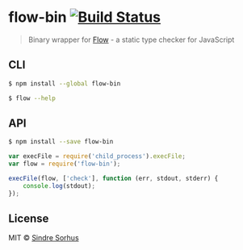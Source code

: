 # flow-bin [![Build Status](https://travis-ci.org/sindresorhus/flow-bin.svg?branch=master)](https://travis-ci.org/sindresorhus/flow-bin)

> Binary wrapper for [Flow](http://flowtype.org) - a static type checker for JavaScript


## CLI

```sh
$ npm install --global flow-bin
```

```sh
$ flow --help
```


## API

```sh
$ npm install --save flow-bin
```

```js
var execFile = require('child_process').execFile;
var flow = require('flow-bin');

execFile(flow, ['check'], function (err, stdout, stderr) {
	console.log(stdout);
});
```


## License

MIT © [Sindre Sorhus](http://sindresorhus.com)
